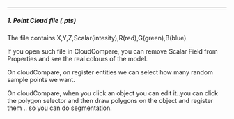 ---
##### 1. Point Cloud file (.pts)

The file contains X,Y,Z,Scalar(intesity),R(red),G(green),B(blue)

If you open such file in CloudCompare, you can remove Scalar Field from Properties and see the real colours of the model.

On cloudCompare, on register entities we can select how many random sample points we want.

On cloudCompare, when you click an object you can edit it..you can click the polygon selector and then draw polygons on the object and register them .. so you can do segmentation.
